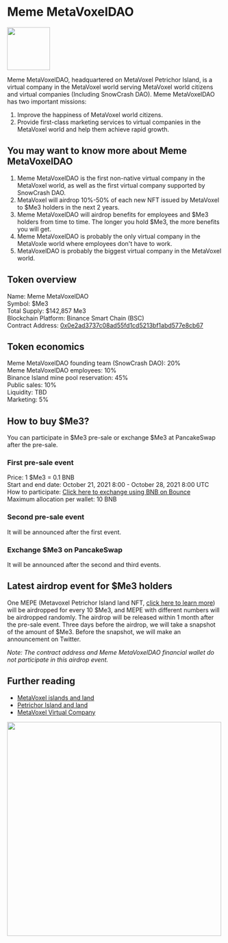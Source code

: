 # Meme MetaVoxelDAO

<img src="https://daos.snowcrash.space/company-list/me3/logo.svg" width="100" />

Meme MetaVoxelDAO, headquartered on MetaVoxel Petrichor Island, is a virtual company in the MetaVoxel world serving MetaVoxel world citizens and virtual companies (Including SnowCrash DAO). Meme MetaVoxelDAO has two important missions:

1. Improve the happiness of MetaVoxel world citizens.
2. Provide first-class marketing services to virtual companies in the MetaVoxel world and help them achieve rapid growth.

## You may want to know more about Meme MetaVoxelDAO

1. Meme MetaVoxelDAO is the first non-native virtual company in the MetaVoxel world, as well as the first virtual company supported by SnowCrash DAO.
2. MetaVoxel will airdrop 10%-50% of each new NFT issued by MetaVoxel to $Me3 holders in the next 2 years.
3. Meme MetaVoxelDAO will airdrop benefits for employees and $Me3 holders from time to time. The longer you hold $Me3, the more benefits you will get.
4. Meme MetaVoxelDAO is probably the only virtual company in the MetaVoxle world where employees don't have to work.
5. MetaVoxelDAO is probably the biggest virtual company in the MetaVoxel world.

## Token overview

Name: Meme MetaVoxelDAO  
Symbol: $Me3  
Total Supply: $142,857 Me3  
Blockchain Platform: Binance Smart Chain (BSC)  
Contract Address: [0x0e2ad3737c08ad55fd1cd5213bf1abd577e8cb67](https://bscscan.com/token/0x0e2ad3737c08ad55fd1cd5213bf1abd577e8cb67)  

## Token economics

Meme MetaVoxelDAO founding team (SnowCrash DAO): 20%  
Meme MetaVoxelDAO employees: 10%  
Binance Island mine pool reservation: 45%  
Public sales: 10%  
Liquidity: TBD  
Marketing: 5%  

## How to buy $Me3?

You can participate in $Me3 pre-sale or exchange $Me3 at PancakeSwap after the pre-sale.

### First pre-sale event

Price: 1 $Me3 = 0.1 BNB  
Start and end date: October 21, 2021 8:00 - October 28, 2021 8:00 UTC  
How to participate: [Click here to exchange using BNB on Bounce](https://app.bounce.finance/auction/fixed/169)  
Maximum allocation per wallet: 10 BNB  

### Second pre-sale event

It will be announced after the first event.

### Exchange $Me3 on PancakeSwap

It will be announced after the second and third events.

## Latest airdrop event for $Me3 holders

One MEPE (Metavoxel Petrichor Island land NFT, [click here to learn more](https://docs.snowcrash.finance/gameplay/islands-and-land/petrichor-island)) will be airdropped for every 10 $Me3, and MEPE with different numbers will be airdropped randomly. The airdrop will be released within 1 month after the pre-sale event. Three days before the airdrop, we will take a snapshot of the amount of $Me3. Before the snapshot, we will make an announcement on Twitter.

*Note: The contract address and Meme MetaVoxelDAO financial wallet do not participate in this airdrop event.*

## Further reading

- [MetaVoxel islands and land](https://docs.snowcrash.finance/gameplay/islands-and-land)
- [Petrichor Island and land](https://docs.snowcrash.finance/gameplay/islands-and-land/petrichor-island)
- [MetaVoxel Virtual Company](https://docs.snowcrash.finance/gameplay/virtual-company)

<img src="https://daos.snowcrash.space/static/world_a1.svg" width="500" />